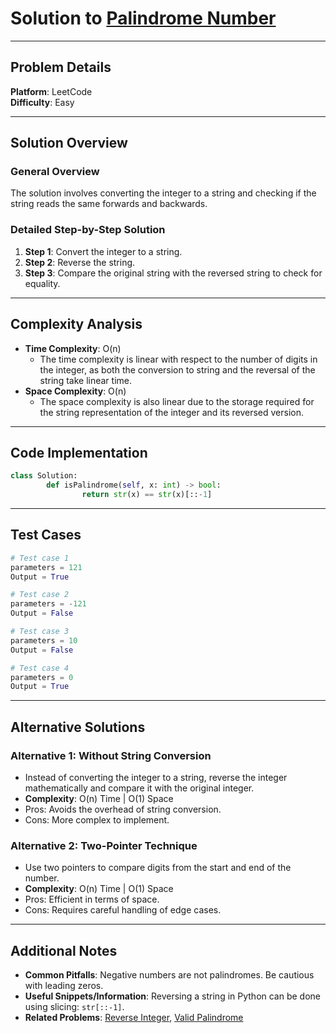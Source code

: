 # Solution to [Palindrome Number](https://leetcode.com/problems/palindrome-number/)

---

## Problem Details

**Platform**: LeetCode  
**Difficulty**: Easy

---

## Solution Overview

### General Overview

The solution involves converting the integer to a string and checking if the string reads the same forwards and backwards.

### Detailed Step-by-Step Solution

1. **Step 1**: Convert the integer to a string.
2. **Step 2**: Reverse the string.
3. **Step 3**: Compare the original string with the reversed string to check for equality.

---

## Complexity Analysis

- **Time Complexity**: O(n)
  - The time complexity is linear with respect to the number of digits in the integer, as both the conversion to string and the reversal of the string take linear time.
- **Space Complexity**: O(n)
  - The space complexity is also linear due to the storage required for the string representation of the integer and its reversed version.

---

## Code Implementation

```python
class Solution:
        def isPalindrome(self, x: int) -> bool:
                return str(x) == str(x)[::-1]
```

---

## Test Cases

```python
# Test case 1
parameters = 121
Output = True

# Test case 2
parameters = -121
Output = False

# Test case 3
parameters = 10
Output = False

# Test case 4
parameters = 0
Output = True
```

---

## Alternative Solutions

### Alternative 1: Without String Conversion

- Instead of converting the integer to a string, reverse the integer mathematically and compare it with the original integer.
- **Complexity**: O(n) Time | O(1) Space
- Pros: Avoids the overhead of string conversion.
- Cons: More complex to implement.

### Alternative 2: Two-Pointer Technique

- Use two pointers to compare digits from the start and end of the number.
- **Complexity**: O(n) Time | O(1) Space
- Pros: Efficient in terms of space.
- Cons: Requires careful handling of edge cases.

---

## Additional Notes

- **Common Pitfalls**: Negative numbers are not palindromes. Be cautious with leading zeros.
- **Useful Snippets/Information**: Reversing a string in Python can be done using slicing: `str[::-1]`.
- **Related Problems**: [Reverse Integer](https://leetcode.com/problems/reverse-integer/), [Valid Palindrome](https://leetcode.com/problems/valid-palindrome/)
